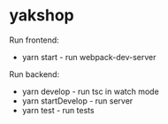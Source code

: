 # yakshop


Run frontend:
- yarn start - run webpack-dev-server

Run backend:
- yarn develop - run tsc in watch mode
- yarn startDevelop - run server
- yarn test  - run tests
